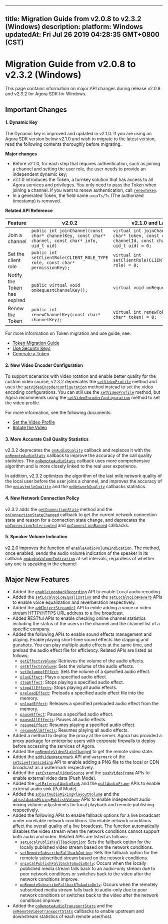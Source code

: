 
---
title: Migration Guide from v2.0.8 to v2.3.2 (Windows)
description: 
platform: Windows
updatedAt: Fri Jul 26 2019 04:28:35 GMT+0800 (CST)
---
# Migration Guide from v2.0.8 to v2.3.2 (Windows)
This page contains information on major API changes during release v2.0.8 and v2.3.2 for Agora SDK for Windows.

## Important Changes

#### 1. Dynamic Key

The Dynamic key is improved and updated in v2.1.0. If you are using an Agora SDK version below v2.1.0 and wish to migrate to the latest version, read the following contents thoroughly before migrating.

**Major changes**

- Before v2.1.0, for each step that requires authentication, such as joining a channel and setting the user role, the user needs to provide an independent dynamic key;
- v2.1.0 introduces the Token, a turnkey solution that has access to all Agora services and privileges. You only need to pass the Token when joining a channel. If you want to renew authentication, call [`renewToken`](https://docs.agora.io/en/Interactive%20Broadcast/API%20Reference/cpp/classagora_1_1rtc_1_1_i_rtc_engine.html#a8f25b5ff97e2a070a69102e379295739).
- In a generated Token, the field name `unixTs/Ts` (The authorized timestamp) is removed.

**Related API Reference**

| Feature                      | v2.0.2                                                       | v2.1.0 and Later                                             |
| ---------------------------- | ------------------------------------------------------------ | ------------------------------------------------------------ |
| Join a channel               | `public int joinChannel(const char* channelKey, const char* channel, const char* info, uid_t uid)` | `virtual int joinChannel(const char* token, const char* channelId, const char* info, uid_t uid) = 0;` |
| Set the client role          | `public int setClientRole(CLIENT_ROLE_TYPE role, const char* permissionKey);` | `virtual int setClientRole(CLIENT_ROLE_TYPE role) = 0;`      |
| Notify the Token has expired | `public virtual void onRequestChannelKey();`                 | `virtual void onRequestToken();`                             |
| Renew the Token              | `public int renewChannelKey(const char* channelKey);`        | `virtual int renewToken(const char* token) = 0;`             |

For more information on Token migration and use guide, see:

- [Token Migration Guide](https://docs.agora.io/en/Agora%20Platform/token_migration)
- [Use Security Keys](../../en/Interactive%20Broadcast/token.md)
- [Generate a Token](../../en/Interactive%20Broadcast/token_server.md)

#### 2. New Video Encoder Configuration

To support scenarios with video rotation and enable better quality for the custom video source, v2.3.2 deprecates the [`setVideoProfile`](https://docs.agora.io/en/Interactive%20Broadcast/API%20Reference/cpp/classagora_1_1rtc_1_1_i_rtc_engine.html#ac8b16d2a4e67bd75231a76e06d2d85eb) method and uses the [`setVideoEncoderConfiguration`](https://docs.agora.io/en/Interactive%20Broadcast/API%20Reference/cpp/classagora_1_1rtc_1_1_i_rtc_engine.html#a9bcbdcee0b5c52f96b32baec1922cf2e) method instead to set the video encoding configurations. You can still use the [`setVideoProfile`](https://docs.agora.io/en/Interactive%20Broadcast/API%20Reference/cpp/classagora_1_1rtc_1_1_i_rtc_engine.html#ac8b16d2a4e67bd75231a76e06d2d85eb) method, but Agora recommends using the [`setVideoEncoderConfiguration`](https://docs.agora.io/en/Interactive%20Broadcast/API%20Reference/cpp/classagora_1_1rtc_1_1_i_rtc_engine.html#a9bcbdcee0b5c52f96b32baec1922cf2e) method to set the video profile. 

For more information, see the following documents:

- [Set the Video Profile](../../en/Interactive%20Broadcast/videoProfile_windows.md)
- [Rotate the Video](../../en/Interactive%20Broadcast/rotation_guide_android.md)

#### 3. More Accurate Call Quality Statistics

v2.3.2 deprecates the [`onAudioQuality`](https://docs.agora.io/en/Interactive%20Broadcast/API%20Reference/cpp/classagora_1_1rtc_1_1_i_rtc_engine_event_handler.html#a36ad42975f3545382de07875016fb7fa) callback and replaces it with the [`onRemoteAudioStats`](https://docs.agora.io/en/Interactive%20Broadcast/API%20Reference/cpp/classagora_1_1rtc_1_1_i_rtc_engine_event_handler.html#af8a59626a9265264fb4638e048091d3a) callback to improve the accuracy of the call quality statistics. The [`onRemoteAudioStats`](https://docs.agora.io/en/Interactive%20Broadcast/API%20Reference/cpp/classagora_1_1rtc_1_1_i_rtc_engine_event_handler.html#af8a59626a9265264fb4638e048091d3a) callback uses more comprehensive algorithm and is more closely linked to the real user experience. 

In addition, v2.3.2 optimizes the algorithm of the last mile network quality of the local user before the user joins a channel, and improves the accuracy of the [`onLastmileQuality`](https://docs.agora.io/en/Interactive%20Broadcast/API%20Reference/cpp/classagora_1_1rtc_1_1_i_rtc_engine_event_handler.html#ac7e14d1a26eb35ef236a0662d28d2b33) and the [`onNetworkQuality`](https://docs.agora.io/en/Interactive%20Broadcast/API%20Reference/cpp/classagora_1_1rtc_1_1_i_rtc_engine_event_handler.html#a80003ae8cce02039f3aa0e8ffad7deed) callbacks statistics.

#### 4. New Network Connection Policy

v2.3.2 adds the  [`getConnectionState`](https://docs.agora.io/en/Interactive%20Broadcast/API%20Reference/cpp/classagora_1_1rtc_1_1_i_rtc_engine.html#a512b149d4dc249c04f9e30bd31767362) method and the  [`onConnectionStateChanged`](https://docs.agora.io/en/Interactive%20Broadcast/API%20Reference/cpp/classagora_1_1rtc_1_1_i_rtc_engine_event_handler.html#af409b2e721d345a65a2c600cea2f5eb4) callback to get the current network connection state and reason for a connection state change, and deprecates the [`onConnectionInterrupted`](https://docs.agora.io/en/Interactive%20Broadcast/API%20Reference/cpp/classagora_1_1rtc_1_1_i_rtc_engine_event_handler.html#a9927b5cd2a67c1f48f17b5ed2303f483) and [`onConnectionBanned`](https://docs.agora.io/en/Interactive%20Broadcast/API%20Reference/cpp/classagora_1_1rtc_1_1_i_rtc_engine_event_handler.html#a38e9d403ae4732dff71110b454149404) callbacks.

#### 5. Speaker Volume Indication

v2.2.0 improves the function of [`enableAudioVolumeIndication`](https://docs.agora.io/en/Interactive%20Broadcast/API%20Reference/cpp/classagora_1_1rtc_1_1_rtc_engine_parameters.html#a59ae67333fbc61a7002a46c809e2ec4f). The method, once enabled, sends the audio volume indication of the speaker in its callback [`onAudioVolumeIndication`](https://docs.agora.io/en/Interactive%20Broadcast/API%20Reference/cpp/classagora_1_1rtc_1_1_i_rtc_engine_event_handler.html#aab1184a2b276f509870c055a9ff8fac4) at set intervals, regardless of whether any one is speaking in the channel

## Major New Features

- Added the  [`enableLoopbackRecording`](https://docs.agora.io/en/Interactive%20Broadcast/API%20Reference/cpp/classagora_1_1rtc_1_1_rtc_engine_parameters.html#a065f485fd23b8c24a593680a47d754aa) API to enable Local audio recoding.
- Added the  [`setLocalVoiceEqualization`](https://docs.agora.io/en/Interactive%20Broadcast/API%20Reference/cpp/classagora_1_1rtc_1_1_rtc_engine_parameters.html#a3de79ba906e6b254b997eda4d395d052) and the  [`setLocalVoiceReverb`](https://docs.agora.io/en/Interactive%20Broadcast/API%20Reference/cpp/classagora_1_1rtc_1_1_rtc_engine_parameters.html#aa00e903b1cc6f2752373afbe556ef456) APIs to enable voice equalization and reverberation respectively.
- Added the [`addInjectStreamUrl`](https://docs.agora.io/en/Interactive%20Broadcast/API%20Reference/cpp/classagora_1_1rtc_1_1_i_rtc_engine.html#a42247db589b55d3cfa98d8e1be06d8e6) API to enble adding a voice or video stream HTTP/HTTPS URL address to a live broadcast.
- Added RESTful APIs to enable checking online channel statistics including the status of the users in the channel and the channel list of a specific company.
- Added the following APIs to enable sound effects management and playing. Enable playing short-time sound effects like clapping and gunshots. You can play multiple audio effects at the same time, and preload the audio effect file for efficiency. Related APIs are listed as follows:
  - [`getEffectsVolume`](https://docs.agora.io/en/Interactive%20Broadcast/API%20Reference/cpp/classagora_1_1rtc_1_1_rtc_engine_parameters.html#aab2353ccbd0e09b224448c72fd381d19): Retrieves the volume of the audio effects.
  - [`setEffectsVolume`](https://docs.agora.io/en/Interactive%20Broadcast/API%20Reference/cpp/classagora_1_1rtc_1_1_rtc_engine_parameters.html#aa3041ef19bfe10ffc5a1130cda91ab7b): Sets the volume of the audio effects.
  - [`setVolumeofEffect`](https://docs.agora.io/en/Interactive%20Broadcast/API%20Reference/cpp/classagora_1_1rtc_1_1_rtc_engine_parameters.html#a71fac1633ea84c892879781bee56d001): Sets the volume of a specified audio effect.
  - [`playEffect`](https://docs.agora.io/en/Interactive%20Broadcast/API%20Reference/cpp/classagora_1_1rtc_1_1_rtc_engine_parameters.html#a26307c09cbbaecee3bd662294a935821): Plays a specified audio effect.
  - [`stopEffect`](https://docs.agora.io/en/Interactive%20Broadcast/API%20Reference/cpp/classagora_1_1rtc_1_1_rtc_engine_parameters.html#ab0520529fe0ca4eb56d75ff4468e4a03): Stops playing a specified audio effect.
  - [`stopAllEffects`](https://docs.agora.io/en/Interactive%20Broadcast/API%20Reference/cpp/classagora_1_1rtc_1_1_rtc_engine_parameters.html#a7f742bd2262899a90f4a36205995419e): Stops playing all audio effects.
  - [`preloadEffect`](https://docs.agora.io/en/Interactive%20Broadcast/API%20Reference/cpp/classagora_1_1rtc_1_1_rtc_engine_parameters.html#a61e4eac3b78f2774ef1b22d69bd4e166): Preloads a specified audio effect file into the memory.
  - [`unloadEffect`](https://docs.agora.io/en/Interactive%20Broadcast/API%20Reference/cpp/classagora_1_1rtc_1_1_rtc_engine_parameters.html#afd2cc4d59101cef1b5dc9296e604d047): Releases a specified preloaded audio effect from the memory.
  - [`pauseEffect`](https://docs.agora.io/en/Interactive%20Broadcast/API%20Reference/cpp/classagora_1_1rtc_1_1_rtc_engine_parameters.html#a75fc09bdd0bd8b2bfe9c47770eb1e928): Pauses a specified audio effect.
  - [`pauseAllEffects`](https://docs.agora.io/en/Interactive%20Broadcast/API%20Reference/cpp/classagora_1_1rtc_1_1_rtc_engine_parameters.html#a98ff58bdd2b8683bd27a1f75694641dc): Pauses all audio effects.
  - [`resumeEffect`](https://docs.agora.io/en/Interactive%20Broadcast/API%20Reference/cpp/classagora_1_1rtc_1_1_rtc_engine_parameters.html#adae083a10afd4b316a2071ba8d01ff80): Resumes playing a specified audio effect.
  - [`resumeAllEffects`](https://docs.agora.io/en/Interactive%20Broadcast/API%20Reference/cpp/classagora_1_1rtc_1_1_rtc_engine_parameters.html#a66dd1578478dd3ca163768d1314cd50a): Resumes playing all audio effects.   
- Added a method to deploy the proxy at the server. Agora has provided a proxy package for enterprise users with corporate firewalls to deploy before accessing the services of Agora.
- Added the [`onRemoteVideoStateChanged`](https://docs.agora.io/en/Interactive%20Broadcast/API%20Reference/cpp/classagora_1_1rtc_1_1_i_rtc_engine_event_handler.html#aac7b62b1307be124423008e45eb02f80) to get the remote video state.
- Added the [`addVideoWatermark`](https://docs.agora.io/en/Interactive%20Broadcast/API%20Reference/cpp/classagora_1_1rtc_1_1_i_rtc_engine.html#a7db71d3de47227f7419202fde0875058) API and `watermark` of the [`setLiveTranscoding`](https://docs.agora.io/en/Interactive%20Broadcast/API%20Reference/cpp/classagora_1_1rtc_1_1_i_rtc_engine.html#a0601e4671357dc1ec942cccc5a6a1dde)  API to enable adding a PNG file to the local or CDN broadcast as a watermark respectively.
- Added the [`setExternalVideoSource`](https://docs.agora.io/en/Interactive%20Broadcast/API%20Reference/cpp/classagora_1_1media_1_1_i_media_engine.html#a6716908edc14317f2f6f14ee4b1c01b7) and the [`pushVideoFrame`](https://docs.agora.io/en/Interactive%20Broadcast/API%20Reference/cpp/classagora_1_1media_1_1_i_media_engine.html#ae064aedfdb6ac63a981ca77a6b315985) APIs to enable external video data (Push Mode).
- Added the [`setExternalAudioSink`](https://docs.agora.io/en/Interactive%20Broadcast/API%20Reference/cpp/classagora_1_1rtc_1_1_rtc_engine_parameters.html#a08450bffffc578290d4a1317f2938638) and the [`pullAudioFrame`](https://docs.agora.io/en/Interactive%20Broadcast/API%20Reference/cpp/classagora_1_1media_1_1_i_media_engine.html#aaf43fc265eb4707bb59f1bf0cbe01940) APIs to enable external audio sink (Pull Mode).
- Added the [`adjustAudioMixingPlayoutVolume`](https://docs.agora.io/en/Interactive%20Broadcast/API%20Reference/cpp/classagora_1_1rtc_1_1_rtc_engine_parameters.html#a99ab2878e0c4fbf1be6970a2c545d085) and the  [`adjustAudioMixingPublishVolume`](https://docs.agora.io/en/Interactive%20Broadcast/API%20Reference/cpp/classagora_1_1rtc_1_1_rtc_engine_parameters.html#a8f8d2af4b4c7988934e152e3b281d734) APIs to enable independent audio mixing volume adjustments for local playback and remote publishing respectively.
- Added the following APIs to enable fallback options for a live broadcast under unreliable network conditions. Unreliable network conditions affect the overall quality of a live broadcast. The function automatically disables the video stream when the network conditions cannot support both audio and video. Related APIs are listed as follows:
  - [`setLocalPublishFallbackOption`](https://docs.agora.io/en/Interactive%20Broadcast/API%20Reference/cpp/classagora_1_1rtc_1_1_rtc_engine_parameters.html#a0402734b50749081b20db3826f6f00ec): Sets the fallback option for the locally published video stream based on the network conditions.
  - [`setRemoteSubscribeFallbackOption`](https://docs.agora.io/en/Interactive%20Broadcast/API%20Reference/cpp/classagora_1_1rtc_1_1_rtc_engine_parameters.html#a50e727c34b662de64c03b0479a7fe8e7): Sets the fallback option for the remotely subscribed stream based on the network conditions.
  - [`onLocalPublishFallbackToAudioOnly`](https://docs.agora.io/en/Interactive%20Broadcast/API%20Reference/cpp/classagora_1_1rtc_1_1_i_rtc_engine_event_handler.html#ace4279c4d87c23a1fecc3eb8e862a513): Occurs when the locally published media stream falls back to an audio-only stream due to poor network conditions or switches back to the video after the network conditions improve.
  - [`onRemoteSubscribeFallbackToAudioOnly`](https://docs.agora.io/en/Interactive%20Broadcast/API%20Reference/cpp/classagora_1_1rtc_1_1_i_rtc_engine_event_handler.html#a7ee343146ad6e3f120bd04a7a6fdda74): Occurs when the remotely subscribed media stream falls back to audio-only due to poor network conditions or switches back to the video after the network conditions improve.
- Added the  [`onRemoteAudioTransportStats`](https://docs.agora.io/en/Interactive%20Broadcast/API%20Reference/cpp/classagora_1_1rtc_1_1_i_rtc_engine_event_handler.html#ad79bcd56075fa9c9f907bb4a7462352d) and the  [`onRemoteVideoTransportStats`](https://docs.agora.io/en/Interactive%20Broadcast/API%20Reference/cpp/classagora_1_1rtc_1_1_i_rtc_engine_event_handler.html#a3b8fd883a31d4a504ac3cbd50b1c5d0f) callbacks to enable upstream and downstream statistics of each remote user/host.


